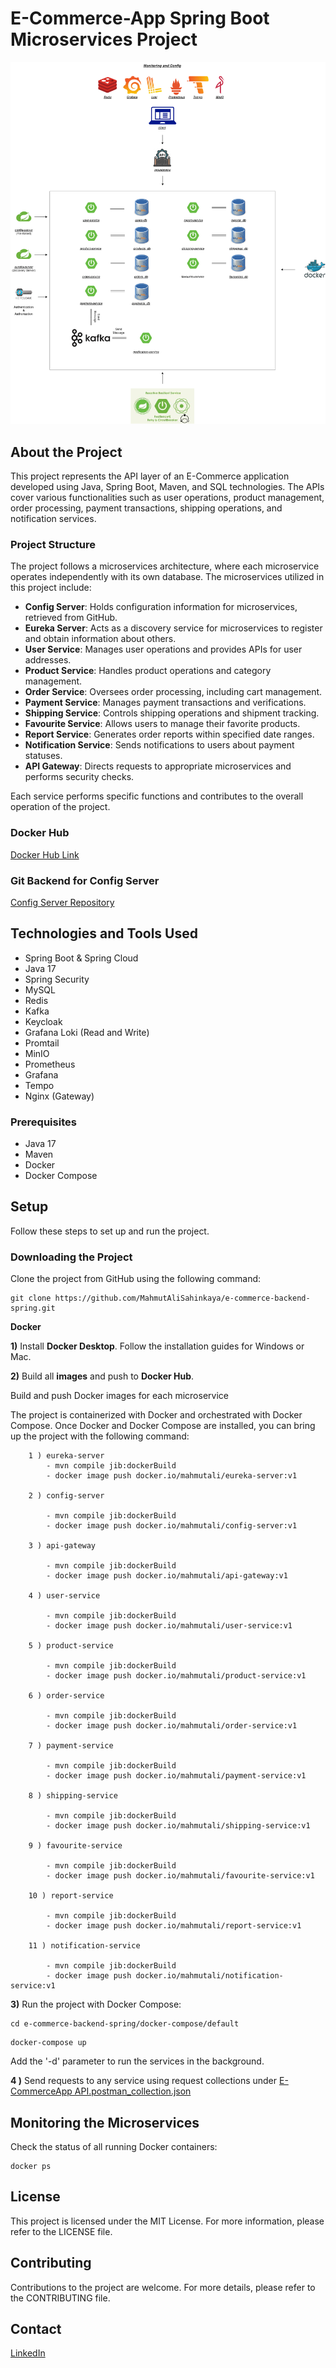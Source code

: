 # E-Commerce-App Spring Boot Microservices Project

![E-Commerce-App_diagram.png](diagrams%2FE-Commerce-App_diagram.png)

## About the Project

This project represents the API layer of an E-Commerce application developed using Java, Spring Boot, Maven, and SQL technologies. The APIs cover various functionalities such as user operations, product management, order processing, payment transactions, shipping operations, and notification services.


### Project Structure

The project follows a microservices architecture, where each microservice operates independently with its own database. The microservices utilized in this project include:

- **Config Server**: Holds configuration information for microservices, retrieved from GitHub.
- **Eureka Server**: Acts as a discovery service for microservices to register and obtain information about others.
- **User Service**: Manages user operations and provides APIs for user addresses.
- **Product Service**: Handles product operations and category management.
- **Order Service**: Oversees order processing, including cart management.
- **Payment Service**: Manages payment transactions and verifications.
- **Shipping Service**: Controls shipping operations and shipment tracking.
- **Favourite Service**: Allows users to manage their favorite products.
- **Report Service**: Generates order reports within specified date ranges.
- **Notification Service**: Sends notifications to users about payment statuses.
- **API Gateway**: Directs requests to appropriate microservices and performs security checks.

Each service performs specific functions and contributes to the overall operation of the project.

### Docker Hub
[Docker Hub Link](https://hub.docker.com/search?q=mahmutali)

### Git Backend for Config Server
[Config Server Repository](https://github.com/MahmutAliSahinkaya/config-server-repo)

## Technologies and Tools Used
- Spring Boot & Spring Cloud
- Java 17
- Spring Security
- MySQL
- Redis
- Kafka
- Keycloak
- Grafana Loki (Read and Write)
- Promtail
- MinIO
- Prometheus
- Grafana
- Tempo
- Nginx (Gateway)


### Prerequisites

- Java 17
- Maven
- Docker
- Docker Compose

## Setup

Follow these steps to set up and run the project.


### Downloading the Project

Clone the project from GitHub using the following command:

```shell
git clone https://github.com/MahmutAliSahinkaya/e-commerce-backend-spring.git
```
<b>Docker</b>

<b>1)</b> Install <b>Docker Desktop</b>. Follow the installation guides for Windows or Mac.

<b>2)</b> Build all <b>images</b> and push to <b>Docker Hub</b>.

Build and push Docker images for each microservice

The project is containerized with Docker and orchestrated with Docker Compose. Once Docker and Docker Compose are 
installed, you can bring up the project with the following command:

``` 
    1 ) eureka-server
        - mvn compile jib:dockerBuild
        - docker image push docker.io/mahmutali/eureka-server:v1
        
    2 ) config-server
     
        - mvn compile jib:dockerBuild
        - docker image push docker.io/mahmutali/config-server:v1
    
    3 ) api-gateway
     
        - mvn compile jib:dockerBuild
        - docker image push docker.io/mahmutali/api-gateway:v1
    
    4 ) user-service
     
        - mvn compile jib:dockerBuild
        - docker image push docker.io/mahmutali/user-service:v1
        
    5 ) product-service
     
        - mvn compile jib:dockerBuild
        - docker image push docker.io/mahmutali/product-service:v1
        
    6 ) order-service
     
        - mvn compile jib:dockerBuild
        - docker image push docker.io/mahmutali/order-service:v1
        
    7 ) payment-service
     
        - mvn compile jib:dockerBuild
        - docker image push docker.io/mahmutali/payment-service:v1
        
    8 ) shipping-service
     
        - mvn compile jib:dockerBuild
        - docker image push docker.io/mahmutali/shipping-service:v1

    9 ) favourite-service
     
        - mvn compile jib:dockerBuild
        - docker image push docker.io/mahmutali/favourite-service:v1

    10 ) report-service
     
        - mvn compile jib:dockerBuild
        - docker image push docker.io/mahmutali/report-service:v1

    11 ) notification-service
     
        - mvn compile jib:dockerBuild
        - docker image push docker.io/mahmutali/notification-service:v1
```
<b>3)</b> Run the project with Docker Compose:

```shell
cd e-commerce-backend-spring/docker-compose/default
```

```shell
docker-compose up
```
Add the '-d' parameter to run the services in the background.

<b>4 )</b> Send requests to any service using request collections under [E-CommerceApp API.postman_collection.json](E-CommerceApp%20API.postman_collection.json)


## Monitoring the Microservices
Check the status of all running Docker containers:

```shell
docker ps
```

## License
This project is licensed under the MIT License. For more information, please refer to the LICENSE file.

## Contributing
Contributions to the project are welcome. For more details, please refer to the CONTRIBUTING file.

## Contact
[LinkedIn](https://linkedin.com/in/mahmutalisahinkaya)

